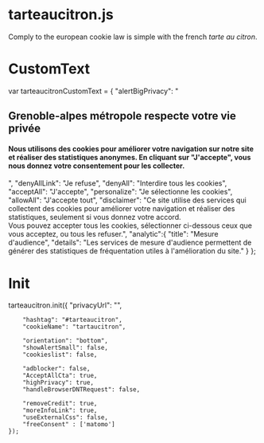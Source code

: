 tarteaucitron.js
================
Comply to the european cookie law is simple with the french *tarte au citron*.

# CustomText
 var tarteaucitronCustomText = {
        "alertBigPrivacy": "<div class='disclaimerTac'><h2 class='titleTac'>Grenoble-alpes métropole respecte votre vie privée</h2><h4 class='subTitleTac'>Nous utilisons des cookies pour améliorer votre navigation sur notre site et réaliser des statistiques anonymes. En cliquant sur &#34;J'accepte&#34;, vous nous donnez votre consentement pour les collecter.</h4> </div>",
        "denyAllLink": "Je refuse",
        "denyAll": "Interdire tous les cookies",
        "acceptAll": "J'accepte",
        "personalize": "Je sélectionne les cookies",
        "allowAll": "J'accepte tout",
        "disclaimer": "Ce site utilise des services qui collectent des cookies pour améliorer votre navigation et réaliser des statistiques, seulement si vous donnez votre accord. <br/> Vous pouvez accepter tous les cookies, sélectionner ci-dessous ceux que vous acceptez, ou tous les refuser.",
        "analytic":{
            "title": "Mesure d'audience",
            "details": "Les services de mesure d'audience permettent de générer des statistiques de fréquentation utiles à l'amélioration du site."
        }
    };
    
  # Init
   tarteaucitron.init({
        "privacyUrl": "",

        "hashtag": "#tarteaucitron",
        "cookieName": "tartaucitron",

        "orientation": "bottom",
        "showAlertSmall": false,
        "cookieslist": false,

        "adblocker": false,
        "AcceptAllCta": true,
        "highPrivacy": true,
        "handleBrowserDNTRequest": false,

        "removeCredit": true,
        "moreInfoLink": true,
        "useExternalCss": false,
        "freeConsent" : ['matomo']
    });
